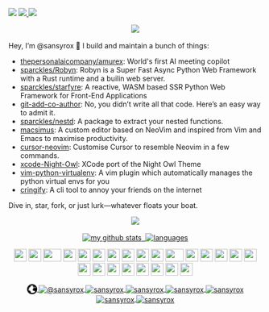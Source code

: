 ![](https://komarev.com/ghpvc/?username=sansyrox&color=green)
<a href="https://sansyrox.github.io">
    <img src="https://media.giphy.com/media/hvRJCLFzcasrR4ia7z/giphy.gif" width="30px">
    <img src="https://emojis.slackmojis.com/emojis/images/1531849430/4246/blob-sunglasses.gif?1531849430" width="30"/>
</a>
<p align="center">
    <a href="https://sansyrox.github.io">
    <img src="https://media.giphy.com/media/WUlplcMpOCEmTGBtBW/giphy.gif" width="30">
    </a>
<p>


Hey, I’m @sansyrox 👋
I build and maintain a bunch of things:

- [thepersonalaicompany/amurex](https://github.com/thepersonalaicompany/amurex): World's first AI meeting copilot
- [sparckles/Robyn](https://github.com/sparckles/Robyn): Robyn is a Super Fast Async Python Web Framework with a Rust runtime and a builin web server.
- [sparckles/starfyre](https://github.com/sparckles/starfyre): A reactive, WASM based SSR Python Web Framework for Front-End Applications
- [git-add-co-author](https://github.com/sansyrox/git-add-co-author): No, you didn’t write all that code. Here’s an easy way to admit it.
- [sparckles/nestd](https://github.com/sparckles/nestd): A package to extract your nested functions.
- [macsimus](https://github.com/sansyrox/macsimus): A custom editor based on NeoVim and inspired from Vim and Emacs to maximise productivity.
- [cursor-neovim](https://github.com/sansyrox/cursor-neovim): Customise Cursor to resemble Neovim in a few commands.
- [xcode-Night-Owl](https://github.com/sansyrox/xcode-Night-Owl): XCode port of the Night Owl Theme
- [vim-python-virtualenv](https://github.com/sansyrox/vim-python-virtualenv): A vim plugin which automatically manages the python virtual envs for you
- [cringify](https://github.com/sansyrox/cringify): A cli tool to annoy your friends on the internet

Dive in, star, fork, or just lurk—whatever floats your boat.



<a href="https://sansyrox.github.io">
    <p align="center">
        <img src="https://github-profile-trophy.vercel.app/?username=sansyrox&column=7&theme=onedark"/>
    </p>
</a>
<!-- My GitHub stats with buefy theme ❤️ -->
<a align="center" href="https://sansyrox.github.io">
<p align="center">
<img src="https://github-readme-stats.vercel.app/api?username=sansyrox&show_icons=true&theme=tokyonight" alt="my github stats" width="420"/>&nbsp;
    <img src="https://github-readme-stats.vercel.app/api/top-langs/?username=sansyrox&layout=compact&theme=tokyonight" alt="languages" height="165">
</p>
</a>


    




<div align="center">
    <img src="https://cultofthepartyparrot.com/parrots/hd/githubparrot.gif" width="25" height="25"/>
    <img src="https://cultofthepartyparrot.com/flags/hd/iranparrot.gif" width="25" height="25"/>
    <img src="https://cultofthepartyparrot.com/parrots/asyncparrot.gif" width="36" height="25"/>
    <img src="https://cultofthepartyparrot.com/parrots/exceptionallyfastparrot.gif" width="25" height="25"/>
    <img src="https://cultofthepartyparrot.com/parrots/hd/60fpsparrot.gif" width="25" height="25"/>
    <img src="https://cultofthepartyparrot.com/parrots/hd/jumpingparrot.gif" width="25" height="25"/>
    <img src="https://cultofthepartyparrot.com/parrots/hd/opensourceparrot.gif" width="25" height="25"/>
    <img src="https://cultofthepartyparrot.com/parrots/hd/dealwithitnowparrot.gif" width="25" height="25"/>
    <img src="https://cultofthepartyparrot.com/parrots/hd/hypnoparrotlight.gif" width="25" height="25"/>
    <img src="https://cultofthepartyparrot.com/parrots/databaseparrot.gif" width="25" height="25"/>
    <img src="https://cultofthepartyparrot.com/parrots/fixparrot.gif" width="36" height="25"/>
    <img src="https://cultofthepartyparrot.com/parrots/hd/laptop_parrot.gif" width="25" height="25"/>
    <img src="https://cultofthepartyparrot.com/parrots/hd/spinningparrot.gif" width="25" height="25"/>
    <img src="https://cultofthepartyparrot.com/parrots/hd/levitationparrot.gif" width="25" height="25"/>
    <img src="https://cultofthepartyparrot.com/parrots/hd/meldparrot.gif" width="25" height="25"/>
    <img src="https://cultofthepartyparrot.com/parrots/slomoparrot.gif" width="25" height="25"/>
    <img src="https://cultofthepartyparrot.com/parrots/hd/moonwalkingparrot.gif" width="25" height="25"/>
    <img src="https://cultofthepartyparrot.com/parrots/hd/stableparrot.gif" width="25" height="25"/>
    <img src="https://cultofthepartyparrot.com/parrots/hd/scienceparrot.gif" width="25" height="25"/>
    <img src="https://cultofthepartyparrot.com/parrots/hd/pirateparrot.gif" width="25" height="25"/>
    <img src="https://cultofthepartyparrot.com/parrots/hd/footballparrot.gif" width="25" height="25"/>
    <img src="https://cultofthepartyparrot.com/parrots/hd/illuminatiparrot.gif" width="25" height="25"/>
    <img src="https://cultofthepartyparrot.com/parrots/hd/hypnoparrotdark.gif" width="25" height="25"/>
    <img src="https://cultofthepartyparrot.com/parrots/hd/mustacheparrot.gif" width="25" height="25"/>
</div>




<p align="center">

<a href="https://stealthanthrax.github.io" target="blank">
<img align="center" src="https://raw.githubusercontent.com/iconic/open-iconic/master/svg/globe.svg" alt="@sansyrox" height="20" width="20" />
</a>

<a href="https://medium.com/@sansyrox" target="blank">
<img align="center" src="https://cdn.jsdelivr.net/npm/simple-icons@3.0.1/icons/medium.svg" alt="@sansyrox" height="20" width="20" />
</a>

<a href="https://linkedin.com/in/sanskar123" target="blank">
<img align="center" src="https://cdn.jsdelivr.net/npm/simple-icons@3.0.1/icons/linkedin.svg" alt="sansyrox" height="20" width="20" />
</a>

<a href="https://twitter.com/sansyrox" target="blank">
<img align="center" src="https://cdn.jsdelivr.net/npm/simple-icons@3.0.1/icons/twitter.svg" alt="sansyrox" height="20" width="20" />
</a>

<a href="https://www.reddit.com/user/stealthanthrax" target="blank">
<img align="center" src="https://cdn.jsdelivr.net/npm/simple-icons@3.0.1/icons/reddit.svg" alt="sansyrox" height="20" width="20" />
</a>
<a href="https://github.com/sansyrox" target="blank">
<img align="center" src="https://cdn.jsdelivr.net/npm/simple-icons@3.0.1/icons/github.svg" alt="sansyrox" height="20" width="20" />
</a>

<a href="https://t.me/sansyrox" target="blank">
<img align="center" src="https://cdn.jsdelivr.net/npm/simple-icons@3.0.1/icons/telegram.svg" alt="sansyrox" height="20" width="20" />
</a>

<a href="https://open.spotify.com/user/22jffys2vvo5gpuf4ooozafta?si=G--M2ERgTtWdwCXo6wf1jA" target="blank">
<img align="center" src="https://cdn.jsdelivr.net/npm/simple-icons@3.0.1/icons/spotify.svg" alt="sansyrox" height="20" width="20" />
</a>

</p>
